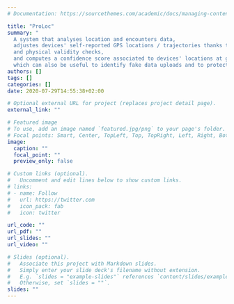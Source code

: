 ```yaml
---
# Documentation: https://sourcethemes.com/academic/docs/managing-content/

title: "ProLoc"
summary: "
  A system that analyses location and encounters data,
  adjustes devices' self-reported GPS locations / trajectories thanks to close-range encounters information
  and physical validity checks,
  and computes a confidence score associated to devices' locations at given points in time, 
  which can also be useful to identify fake data uploads and to protect against Sybil attacks. "
authors: []
tags: []
categories: []
date: 2020-07-29T14:55:38+02:00

# Optional external URL for project (replaces project detail page).
external_link: ""

# Featured image
# To use, add an image named `featured.jpg/png` to your page's folder.
# Focal points: Smart, Center, TopLeft, Top, TopRight, Left, Right, BottomLeft, Bottom, BottomRight.
image:
  caption: ""
  focal_point: ""
  preview_only: false

# Custom links (optional).
#   Uncomment and edit lines below to show custom links.
# links:
# - name: Follow
#   url: https://twitter.com
#   icon_pack: fab
#   icon: twitter

url_code: ""
url_pdf: ""
url_slides: ""
url_video: ""

# Slides (optional).
#   Associate this project with Markdown slides.
#   Simply enter your slide deck's filename without extension.
#   E.g. `slides = "example-slides"` references `content/slides/example-slides.md`.
#   Otherwise, set `slides = ""`.
slides: ""
---
```

